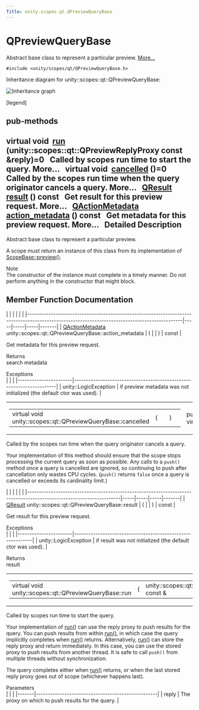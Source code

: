 ```yaml
---
Title: unity.scopes.qt.QPreviewQueryBase
---
```

        
QPreviewQueryBase
=================

Abstract base class to represent a particular preview. [More...](#details)

`#include <unity/scopes/qt/QPreviewQueryBase.h>`

Inheritance diagram for unity::scopes::qt::QPreviewQueryBase:

![Inheritance graph](https://developer.ubuntu.com/static/devportal_uploaded/897c31aa-c0a1-40f8-8100-50f6ecb7cf95-api/scopes/cpp/sdk-15.04.5/unity.scopes.qt.QPreviewQueryBase/classunity_1_1scopes_1_1qt_1_1_q_preview_query_base__inherit__graph.png)

<span class="legend">\[legend\]</span>

pub-methods
------------------------------------------------------

virtual void 
<a href="#ad78a0506cb7e2522fc351bfb70ba45dc">run</a> (unity::scopes::qt::QPreviewReplyProxy const &reply)=0
 
Called by scopes run time to start the query. More...
 
virtual void 
<a href="#a9940e957abbea418e3e5975da60afda7">cancelled</a> ()=0
 
Called by the scopes run time when the query originator cancels a query. More...
 
<a href="unity.scopes.qt.QResult.md">QResult</a> 
<a href="#ac2085be111dbd8e624af95d0205efc75">result</a> () const
 
Get result for this preview request. More...
 
<a href="unity.scopes.qt.QActionMetadata.md">QActionMetadata</a> 
<a href="#a6fe3ece7ffc9258e9c9fc17ac3bb8f5e">action_metadata</a> () const
 
Get metadata for this preview request. More...
 
<span id="details"></span>
Detailed Description
--------------------

Abstract base class to represent a particular preview.

A scope must return an instance of this class from its implementation of <a href="../unity.scopes.ScopeBase.md#a154b9b4cfc0f40572cfec60dd819396f" title="Invoked when a scope is requested to create a preview for a particular result. ">ScopeBase::preview()</a>.

Note  
The constructor of the instance must complete in a timely manner. Do not perform anything in the constructor that might block.

Member Function Documentation
-----------------------------

<span id="a6fe3ece7ffc9258e9c9fc17ac3bb8f5e" class="anchor"></span>
|                                                                                                                                               |     |     |     |       |
|-----------------------------------------------------------------------------------------------------------------------------------------------|-----|-----|-----|-------|
| <a href="unity.scopes.qt.QActionMetadata.md">QActionMetadata</a> unity::scopes::qt::QPreviewQueryBase::action\_metadata | (   |     | )   | const |

Get metadata for this preview request.

Returns  
search metadata

<!-- -->

Exceptions  
|                       |                                                                      |
|-----------------------|----------------------------------------------------------------------|
| unity::LogicException | if preview metadata was not initialized (the default ctor was used). |

<span id="a9940e957abbea418e3e5975da60afda7" class="anchor"></span>
<table>
<colgroup>
<col width="50%" />
<col width="50%" />
</colgroup>
<tbody>
<tr class="odd">
<td><table>
<tbody>
<tr class="odd">
<td>virtual void unity::scopes::qt::QPreviewQueryBase::cancelled</td>
<td>(</td>
<td></td>
<td>)</td>
<td></td>
</tr>
</tbody>
</table></td>
<td><span class="mlabels"><span class="mlabel">pure virtual</span></span></td>
</tr>
</tbody>
</table>

Called by the scopes run time when the query originator cancels a query.

Your implementation of this method should ensure that the scope stops processing the current query as soon as possible. Any calls to a `push()` method once a query is cancelled are ignored, so continuing to push after cancellation only wastes CPU cycles. (`push()` returns `false` once a query is cancelled or exceeds its cardinality limit.)

<span id="ac2085be111dbd8e624af95d0205efc75" class="anchor"></span>
|                                                                                                                     |     |     |     |       |
|---------------------------------------------------------------------------------------------------------------------|-----|-----|-----|-------|
| <a href="unity.scopes.qt.QResult.md">QResult</a> unity::scopes::qt::QPreviewQueryBase::result | (   |     | )   | const |

Get result for this preview request.

Exceptions  
|                       |                                                            |
|-----------------------|------------------------------------------------------------|
| unity::LogicException | if result was not initialized (the default ctor was used). |

<!-- -->

Returns  
result

<span id="ad78a0506cb7e2522fc351bfb70ba45dc" class="anchor"></span>
<table>
<colgroup>
<col width="50%" />
<col width="50%" />
</colgroup>
<tbody>
<tr class="odd">
<td><table>
<tbody>
<tr class="odd">
<td>virtual void unity::scopes::qt::QPreviewQueryBase::run</td>
<td>(</td>
<td>unity::scopes::qt::QPreviewReplyProxy const &amp; </td>
<td><em>reply</em></td>
<td>)</td>
<td></td>
</tr>
</tbody>
</table></td>
<td><span class="mlabels"><span class="mlabel">pure virtual</span></span></td>
</tr>
</tbody>
</table>

Called by scopes run time to start the query.

Your implementation of <a href="#ad78a0506cb7e2522fc351bfb70ba45dc" title="Called by scopes run time to start the query. ">run()</a> can use the reply proxy to push results for the query. You can push results from within <a href="#ad78a0506cb7e2522fc351bfb70ba45dc" title="Called by scopes run time to start the query. ">run()</a>, in which case the query implicitly completes when <a href="#ad78a0506cb7e2522fc351bfb70ba45dc" title="Called by scopes run time to start the query. ">run()</a> returns. Alternatively, <a href="#ad78a0506cb7e2522fc351bfb70ba45dc" title="Called by scopes run time to start the query. ">run()</a> can store the reply proxy and return immediately. In this case, you can use the stored proxy to push results from another thread. It is safe to call `push()` from multiple threads without synchronization.

The query completes either when <a href="#ad78a0506cb7e2522fc351bfb70ba45dc" title="Called by scopes run time to start the query. ">run()</a> returns, or when the last stored reply proxy goes out of scope (whichever happens last).

Parameters  
|       |                                                   |
|-------|---------------------------------------------------|
| reply | The proxy on which to push results for the query. |

